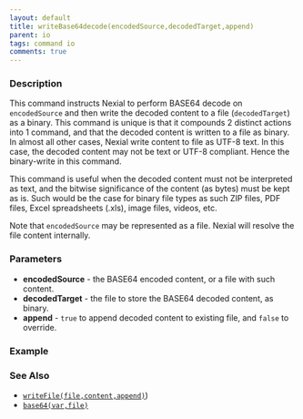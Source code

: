 ```yaml
---
layout: default
title: writeBase64decode(encodedSource,decodedTarget,append)
parent: io
tags: command io
comments: true
---
```



### Description
This command instructs Nexial to perform BASE64 decode on `encodedSource` and then write the decoded content to a file
(`decodedTarget`) as a binary. This command is unique is that it compounds 2 distinct actions into 1 command, and
that the decoded content is written to a file as binary. In almost all other cases, Nexial write content to file as 
UTF-8 text. In this case, the decoded content may not be text or UTF-8 compliant. Hence the binary-write in this 
command.

This command is useful when the decoded content must not be interpreted as text, and the bitwise significance of
the content (as bytes) must be kept as is. Such would be the case for binary file types as such ZIP files, PDF files,
Excel spreadsheets (.xls), image files, videos, etc.

Note that `encodedSource` may be represented as a file. Nexial will resolve the file content internally.


### Parameters
- **encodedSource** - the BASE64 encoded content, or a file with such content.
- **decodedTarget** - the file to store the BASE64 decoded content, as binary.
- **append** - `true` to append decoded content to existing file, and `false` to override.


### Example


### See Also
- [`writeFile(file,content,append)`](writeFile(file,content,append).md))
- [`base64(var,file)`](base64(var,file))
